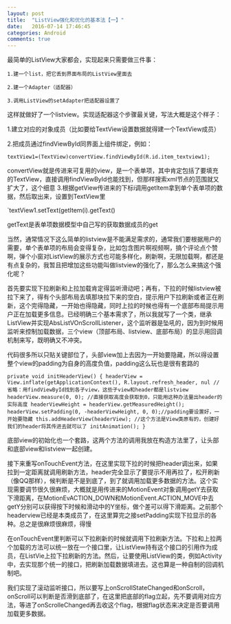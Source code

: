 ```yaml
---
layout: post
title:  "ListView强化和优化的基本法【一】"
date:   2016-07-14 17:46:45
categories: Android
comments: true
---
```


最简单的ListView大家都会，实现起来只需要做三件事：

    1.建一个list，把它丢到界面布局的ListView里面去

    2.建一个Adapter（适配器）

    3.调用ListView的setAdapter把适配器设置了

这样就做好了一个listview。实现适配器这个步骤最关键，写法大概是这个样子：

1.建立对应的对象成员（比如要给TextView设置数据就得建一个TextView成员）

2.把成员通过findViewById同界面上组件绑定，例如：

`textView1=(TextView)convertView.findViewById(R.id.item_textview1);`

convertView就是传进来可复用的view，是一个表单项，其中肯定包括了要填充的TextView，直接调用findViewById也能找到，但那样搜索xml节点的范围就又扩大了，这个细意
3.根据getView传进来的下标i调用getItem拿到单个表单项的数据，然后取出来，设置到TextView里

`textView1.setText(getItem(i).getText()

getText是表单项数据模型中自己写的获取数据成员的get

当然，通常情况下这么简单的listview是不能满足需求的，通常我们要根据用户的需要，单个表单项的布局会变得复杂，比如包含图片啊视频啊，搞个评论点个赞啊，弹个小窗对ListView的展示方式也可能多样化，刷新啊，无限加载啊，都还是有点复杂的，我暂且把增加这些功能叫做listview的强化了，那么怎么来搞这个强化呢？

首先要实现下拉刷新和上拉加载肯定得监听滑动吧；再有，下拉的时候listview被拉下来了，得有个头部布局去填那块拉下来的空白，提示用户下拉刷新或者正在刷新，这个完得隐藏，一开始也得隐藏，同时上拉的时候也得有一个底部布局提示用户正在加载更多信息。已经明确三个基本需求了，所以我就写了一个类，继承ListView并实现AbsListVOnScrollListener，这个监听器是坠吼的，因为到时候用监听来控制加载数据，三个view（顶部布局、listview、底部布局）的显示用回调机制来写，既明确又不冲突。

代码很多所以只贴关键部位了，头部view加上去因为一开始要隐藏，所以得设置整个view的padding为自身的高度负值，padding这么玩也是很有套路的

`
private void initHeaderView() {
    headerView = View.inflate(getApplicationContext(), R.layout.refresh_header, nul
    //省略：用findViewById找到各子view，这些子view和header都是listview
    headerView.measure(0, 0); //直接获取高度会获取到0，只能用这种办法量出header的实际高度
    headerViewHeight = headerView.getMeasuredHeight();
    headerView.setPadding(0, -headerViewHeight, 0, 0);//padding要设置好，一开始要隐藏
    this.addHeaderView(headerView); //这个方法是View类原有的，创建好我们的header将其传进去就可以了
    initAnimation();
}
`

底部view的初始化也一个套路，这两个方法的调用我放在构造方法里了，让头部和底部view和listview一起创建。

接下来重写onTouchEvent方法，在这里实现下拉的时候把header调出来，如果拉到一定距离就调用刷新方法，header完全显示了要提示不用再拉了，松开刷新（像QQ那样），候判断是不是到底了，到了就调用加载更多数据的方法。这个实现需要调节很久很麻烦，大概就是用传进来的MotionEvent对象调用getY去获取下滑距离，在MotionEvACTION_DOWN和MotionEvent.ACTION_MOVE中去getY分别可以获得按下时候和滑动中的Y坐标，做个差可以得下滑距离。之前那个headerview已经是本类成员了，在这里算完之接setPadding实现下拉显示的各种。总之是很麻烦很麻烦，得慢

在onTouchEvent里判断可以下拉刷新的时候就调用下拉刷新方法。下拉和上拉两个加载的方法可以统一放在一个接口里，让ListView持有这个接口的引用作为成员，在ListVie上拉下拉刷新的方法。然后，让要使用ListView的类，例如Activity中，去实现那个统一的接口，把刷新加载数据填进去。这也算是一种自制的回调机制吧。

我们实现了滚动监听接口，所以要写上onScrollStateChanged和onScroll，onScroll可以判断是否滑到底部了，在这里把底部的flag立起，先不要调用对应方法，等进了onScrolleChanged再去收这个flag，根据flag状态来决定是否要调用加载更多数据。